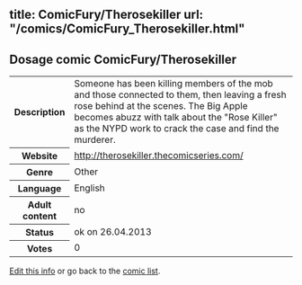 title: ComicFury/Therosekiller
url: "/comics/ComicFury_Therosekiller.html"
---
Dosage comic ComicFury/Therosekiller
-----------------------------------------

<p id="msg"></p>
<script type="text/javascript">
if (window.location.search === '?edit_info_mail=sent_ok') {
  var elem = document.getElementById("msg");
  elem.innerHTML = 'Edited information sucessfully sent.';
  elem.className = 'ok';
}
</script>
<table class="comicinfo">
<tr>
<th>Description</th><td>Someone has been killing members of the mob and those connected to them, then leaving a fresh rose behind at the scenes. The Big Apple becomes abuzz with talk about the &quot;Rose Killer&quot; as the NYPD work to crack the case and find the murderer.</td>
</tr>
<tr>
<th>Website</th><td><a href="http://therosekiller.thecomicseries.com/">http://therosekiller.thecomicseries.com/</a></td>
</tr>
<tr>
<th>Genre</th><td>Other</td>
</tr>
<tr>
<th>Language</th><td>English</td>
</tr>
<tr>
<th>Adult content</th><td>no</td>
</tr>
<tr>
<th>Status</th><td>ok on 26.04.2013</td>
</tr>
<tr>
<th>Votes</th><td>0</td>
</tr>
</table>

[Edit this info](ComicFury_Therosekiller_edit.html) or go back to the [comic list](../comic-index.html).
